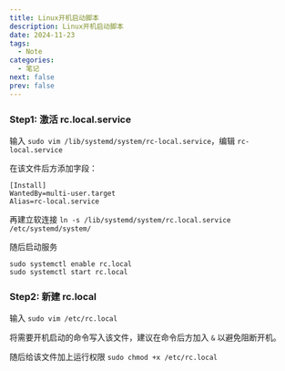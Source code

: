 ```yaml
---
title: Linux开机启动脚本
description: Linux开机启动脚本
date: 2024-11-23
tags:
  - Note
categories:
  - 笔记
next: false
prev: false
---
```




### Step1: 激活 rc.local.service

输入 `sudo vim /lib/systemd/system/rc-local.service`，编辑 `rc-local.service`

在该文件后方添加字段：

```
[Install]
WantedBy=multi-user.target  
Alias=rc-local.service
```

再建立软连接 `ln -s /lib/systemd/system/rc.local.service /etc/systemd/system/`

随后启动服务

```
sudo systemctl enable rc.local
sudo systemctl start rc.local
```

### Step2: 新建 rc.local

输入 `sudo vim /etc/rc.local`

将需要开机启动的命令写入该文件，建议在命令后方加入 `&` 以避免阻断开机。

随后给该文件加上运行权限 `sudo chmod +x /etc/rc.local`
